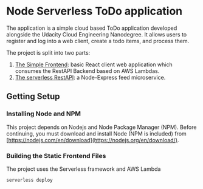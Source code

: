 # Node Serverless ToDo application

The application is a simple cloud based ToDo application developed alongside the Udacity Cloud Engineering Nanodegree. It allows users to register and log into a web client, create a todo items, and process them.

The project is split into two parts:
1. [The Simple Frontend](https://github.com/mitriygor/ucd-capstone-fe):
basic React client web application which consumes the RestAPI Backend based on AWS Lambdas. 
2. [The serverless RestAPI](https://github.com/mitriygor/ucd-capstone-backend): a Node-Express feed microservice.

## Getting Setup

### Installing Node and NPM
This project depends on Nodejs and Node Package Manager (NPM). Before continuing, you must download and install Node (NPM is included) from [https://nodejs.com/en/download](https://nodejs.org/en/download/).


### Building the Static Frontend Files
The project uses the Serverless framework and AWS Lambda
```bash
serverless deploy
```
